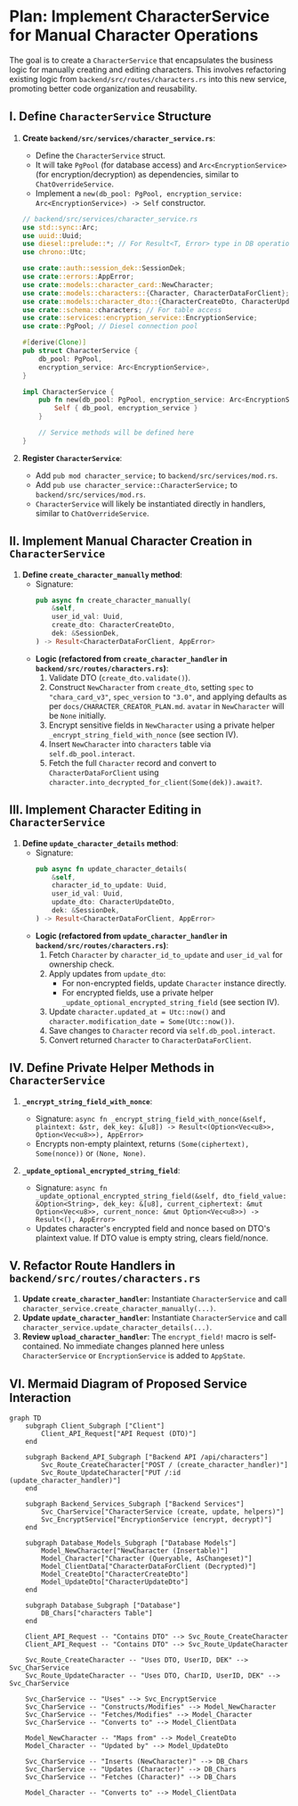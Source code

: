 # Plan: Implement CharacterService for Manual Character Operations

The goal is to create a `CharacterService` that encapsulates the business logic for manually creating and editing characters. This involves refactoring existing logic from `backend/src/routes/characters.rs` into this new service, promoting better code organization and reusability.

## I. Define `CharacterService` Structure

1.  **Create `backend/src/services/character_service.rs`**:
    *   Define the `CharacterService` struct.
    *   It will take `PgPool` (for database access) and `Arc<EncryptionService>` (for encryption/decryption) as dependencies, similar to `ChatOverrideService`.
    *   Implement a `new(db_pool: PgPool, encryption_service: Arc<EncryptionService>) -> Self` constructor.

    ```rust
    // backend/src/services/character_service.rs
    use std::sync::Arc;
    use uuid::Uuid;
    use diesel::prelude::*; // For Result<T, Error> type in DB operations
    use chrono::Utc;

    use crate::auth::session_dek::SessionDek;
    use crate::errors::AppError;
    use crate::models::character_card::NewCharacter;
    use crate::models::characters::{Character, CharacterDataForClient};
    use crate::models::character_dto::{CharacterCreateDto, CharacterUpdateDto};
    use crate::schema::characters; // For table access
    use crate::services::encryption_service::EncryptionService;
    use crate::PgPool; // Diesel connection pool

    #[derive(Clone)]
    pub struct CharacterService {
        db_pool: PgPool,
        encryption_service: Arc<EncryptionService>,
    }

    impl CharacterService {
        pub fn new(db_pool: PgPool, encryption_service: Arc<EncryptionService>) -> Self {
            Self { db_pool, encryption_service }
        }

        // Service methods will be defined here
    }
    ```

2.  **Register `CharacterService`**:
    *   Add `pub mod character_service;` to `backend/src/services/mod.rs`.
    *   Add `pub use character_service::CharacterService;` to `backend/src/services/mod.rs`.
    *   `CharacterService` will likely be instantiated directly in handlers, similar to `ChatOverrideService`.

## II. Implement Manual Character Creation in `CharacterService`

1.  **Define `create_character_manually` method**:
    *   Signature:
        ```rust
        pub async fn create_character_manually(
            &self,
            user_id_val: Uuid,
            create_dto: CharacterCreateDto,
            dek: &SessionDek,
        ) -> Result<CharacterDataForClient, AppError>
        ```
    *   **Logic (refactored from `create_character_handler` in `backend/src/routes/characters.rs`)**:
        1.  Validate DTO (`create_dto.validate()`).
        2.  Construct `NewCharacter` from `create_dto`, setting `spec` to `"chara_card_v3"`, `spec_version` to `"3.0"`, and applying defaults as per `docs/CHARACTER_CREATOR_PLAN.md`. `avatar` in `NewCharacter` will be `None` initially.
        3.  Encrypt sensitive fields in `NewCharacter` using a private helper `_encrypt_string_field_with_nonce` (see section IV).
        4.  Insert `NewCharacter` into `characters` table via `self.db_pool.interact`.
        5.  Fetch the full `Character` record and convert to `CharacterDataForClient` using `character.into_decrypted_for_client(Some(dek)).await?`.

## III. Implement Character Editing in `CharacterService`

1.  **Define `update_character_details` method**:
    *   Signature:
        ```rust
        pub async fn update_character_details(
            &self,
            character_id_to_update: Uuid,
            user_id_val: Uuid,
            update_dto: CharacterUpdateDto,
            dek: &SessionDek,
        ) -> Result<CharacterDataForClient, AppError>
        ```
    *   **Logic (refactored from `update_character_handler` in `backend/src/routes/characters.rs`)**:
        1.  Fetch `Character` by `character_id_to_update` and `user_id_val` for ownership check.
        2.  Apply updates from `update_dto`:
            *   For non-encrypted fields, update `Character` instance directly.
            *   For encrypted fields, use a private helper `_update_optional_encrypted_string_field` (see section IV).
        3.  Update `character.updated_at = Utc::now()` and `character.modification_date = Some(Utc::now())`.
        4.  Save changes to `Character` record via `self.db_pool.interact`.
        5.  Convert returned `Character` to `CharacterDataForClient`.

## IV. Define Private Helper Methods in `CharacterService`

1.  **`_encrypt_string_field_with_nonce`**:
    *   Signature: `async fn _encrypt_string_field_with_nonce(&self, plaintext: &str, dek_key: &[u8]) -> Result<(Option<Vec<u8>>, Option<Vec<u8>>), AppError>`
    *   Encrypts non-empty plaintext, returns `(Some(ciphertext), Some(nonce))` or `(None, None)`.

2.  **`_update_optional_encrypted_string_field`**:
    *   Signature: `async fn _update_optional_encrypted_string_field(&self, dto_field_value: &Option<String>, dek_key: &[u8], current_ciphertext: &mut Option<Vec<u8>>, current_nonce: &mut Option<Vec<u8>>) -> Result<(), AppError>`
    *   Updates character's encrypted field and nonce based on DTO's plaintext value. If DTO value is empty string, clears field/nonce.

## V. Refactor Route Handlers in `backend/src/routes/characters.rs`

1.  **Update `create_character_handler`**: Instantiate `CharacterService` and call `character_service.create_character_manually(...)`.
2.  **Update `update_character_handler`**: Instantiate `CharacterService` and call `character_service.update_character_details(...)`.
3.  **Review `upload_character_handler`**: The `encrypt_field!` macro is self-contained. No immediate changes planned here unless `CharacterService` or `EncryptionService` is added to `AppState`.

## VI. Mermaid Diagram of Proposed Service Interaction

```mermaid
graph TD
    subgraph Client_Subgraph ["Client"]
        Client_API_Request["API Request (DTO)"]
    end

    subgraph Backend_API_Subgraph ["Backend API /api/characters"]
        Svc_Route_CreateCharacter["POST / (create_character_handler)"]
        Svc_Route_UpdateCharacter["PUT /:id (update_character_handler)"]
    end

    subgraph Backend_Services_Subgraph ["Backend Services"]
        Svc_CharService["CharacterService (create, update, helpers)"]
        Svc_EncryptService["EncryptionService (encrypt, decrypt)"]
    end

    subgraph Database_Models_Subgraph ["Database Models"]
        Model_NewCharacter["NewCharacter (Insertable)"]
        Model_Character["Character (Queryable, AsChangeset)"]
        Model_ClientData["CharacterDataForClient (Decrypted)"]
        Model_CreateDto["CharacterCreateDto"]
        Model_UpdateDto["CharacterUpdateDto"]
    end

    subgraph Database_Subgraph ["Database"]
        DB_Chars["characters Table"]
    end

    Client_API_Request -- "Contains DTO" --> Svc_Route_CreateCharacter
    Client_API_Request -- "Contains DTO" --> Svc_Route_UpdateCharacter

    Svc_Route_CreateCharacter -- "Uses DTO, UserID, DEK" --> Svc_CharService
    Svc_Route_UpdateCharacter -- "Uses DTO, CharID, UserID, DEK" --> Svc_CharService

    Svc_CharService -- "Uses" --> Svc_EncryptService
    Svc_CharService -- "Constructs/Modifies" --> Model_NewCharacter
    Svc_CharService -- "Fetches/Modifies" --> Model_Character
    Svc_CharService -- "Converts to" --> Model_ClientData

    Model_NewCharacter -- "Maps from" --> Model_CreateDto
    Model_Character -- "Updated by" --> Model_UpdateDto

    Svc_CharService -- "Inserts (NewCharacter)" --> DB_Chars
    Svc_CharService -- "Updates (Character)" --> DB_Chars
    Svc_CharService -- "Fetches (Character)" --> DB_Chars

    Model_Character -- "Converts to" --> Model_ClientData